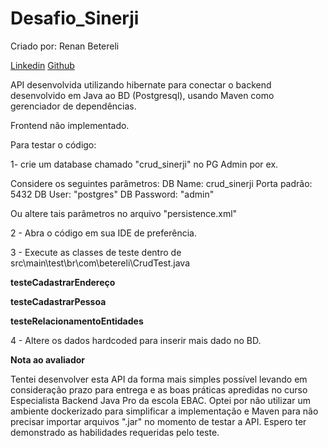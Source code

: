 # Desafio_Sinerji

Criado por:  Renan Betereli

[Linkedin](https://www.linkedin.com/in/renanbetereli/)
[Github](https://github.com/RenanBT)


API desenvolvida utilizando hibernate para conectar o backend desenvolvido em Java ao BD (Postgresql), usando Maven como gerenciador de dependências.

Frontend não implementado. 

Para testar o código:

1- crie um database chamado "crud_sinerji" no PG Admin por ex.

Considere os seguintes parâmetros:
DB Name: crud_sinerji
Porta padrão: 5432
DB User: "postgres"
DB Password: "admin"

Ou altere tais parâmetros no arquivo "persistence.xml"

2 - Abra o código em sua IDE de preferência.

3 - Execute as classes de teste dentro de src\main\test\br\com\betereli\CrudTest.java

**testeCadastrarEndereço**

**testeCadastrarPessoa**

**testeRelacionamentoEntidades**

4 - Altere os dados hardcoded para inserir mais dado no BD.


**Nota ao avaliador**

Tentei desenvolver esta API da forma mais simples possível levando em consideração prazo para entrega 
e as boas práticas apredidas no curso Especialista Backend Java Pro da escola EBAC.
Optei por não utilizar um ambiente dockerizado para simplificar a implementação e Maven para 
não precisar importar arquivos ".jar" no momento de testar a API.
Espero ter demonstrado as habilidades requeridas pelo teste. 
